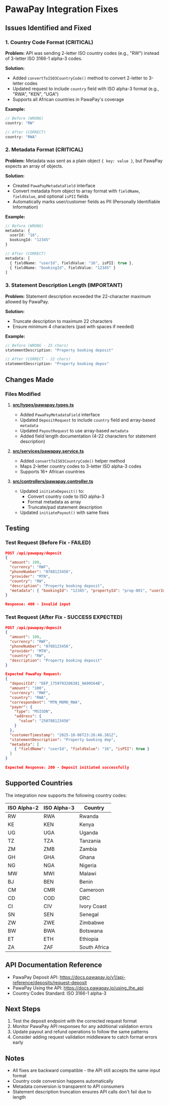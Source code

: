 # PawaPay Integration Fixes

## Issues Identified and Fixed

### 1. **Country Code Format (CRITICAL)**
**Problem:** API was sending 2-letter ISO country codes (e.g., "RW") instead of 3-letter ISO 3166-1 alpha-3 codes.

**Solution:**
- Added `convertToISO3CountryCode()` method to convert 2-letter to 3-letter codes
- Updated request to include `country` field with ISO alpha-3 format (e.g., "RWA", "KEN", "UGA")
- Supports all African countries in PawaPay's coverage

**Example:**
```typescript
// Before (WRONG)
country: "RW"

// After (CORRECT)
country: "RWA"
```

### 2. **Metadata Format (CRITICAL)**
**Problem:** Metadata was sent as a plain object `{ key: value }`, but PawaPay expects an array of objects.

**Solution:**
- Created `PawaPayMetadataField` interface
- Convert metadata from object to array format with `fieldName`, `fieldValue`, and optional `isPII` fields
- Automatically marks user/customer fields as PII (Personally Identifiable Information)

**Example:**
```typescript
// Before (WRONG)
metadata: {
  userId: "16",
  bookingId: "12345"
}

// After (CORRECT)
metadata: [
  { fieldName: "userId", fieldValue: "16", isPII: true },
  { fieldName: "bookingId", fieldValue: "12345" }
]
```

### 3. **Statement Description Length (IMPORTANT)**
**Problem:** Statement description exceeded the 22-character maximum allowed by PawaPay.

**Solution:**
- Truncate description to maximum 22 characters
- Ensure minimum 4 characters (pad with spaces if needed)

**Example:**
```typescript
// Before (WRONG - 25 chars)
statementDescription: "Property booking deposit"

// After (CORRECT - 22 chars)
statementDescription: "Property booking depos"
```

## Changes Made

### Files Modified

1. **[src/types/pawapay.types.ts](../src/types/pawapay.types.ts)**
   - Added `PawaPayMetadataField` interface
   - Updated `DepositRequest` to include `country` field and array-based `metadata`
   - Updated `PayoutRequest` to use array-based `metadata`
   - Added field length documentation (4-22 characters for statement description)

2. **[src/services/pawapay.service.ts](../src/services/pawapay.service.ts)**
   - Added `convertToISO3CountryCode()` helper method
   - Maps 2-letter country codes to 3-letter ISO alpha-3 codes
   - Supports 16+ African countries

3. **[src/controllers/pawapay.controller.ts](../src/controllers/pawapay.controller.ts)**
   - Updated `initiateDeposit()` to:
     - Convert country code to ISO alpha-3
     - Format metadata as array
     - Truncate/pad statement description
   - Updated `initiatePayout()` with same fixes

## Testing

### Test Request (Before Fix - FAILED)
```json
POST /api/pawapay/deposit
{
  "amount": 100,
  "currency": "RWF",
  "phoneNumber": "0788123456",
  "provider": "MTN",
  "country": "RW",
  "description": "Property booking deposit",
  "metadata": { "bookingId": "12345", "propertyId": "prop-001", "userId": "1" }
}

Response: 400 - Invalid input
```

### Test Request (After Fix - SUCCESS EXPECTED)
```json
POST /api/pawapay/deposit
{
  "amount": 100,
  "currency": "RWF",
  "phoneNumber": "0788123456",
  "provider": "MTN",
  "country": "RW",
  "description": "Property booking deposit"
}

Expected PawaPay Request:
{
  "depositId": "DEP_1759793206381_9A90564B",
  "amount": "100",
  "currency": "RWF",
  "country": "RWA",
  "correspondent": "MTN_MOMO_RWA",
  "payer": {
    "type": "MSISDN",
    "address": {
      "value": "250788123456"
    }
  },
  "customerTimestamp": "2025-10-06T23:26:46.381Z",
  "statementDescription": "Property booking dep",
  "metadata": [
    { "fieldName": "userId", "fieldValue": "16", "isPII": true }
  ]
}

Expected Response: 200 - Deposit initiated successfully
```

## Supported Countries

The integration now supports the following country codes:

| ISO Alpha-2 | ISO Alpha-3 | Country |
|-------------|-------------|---------|
| RW | RWA | Rwanda |
| KE | KEN | Kenya |
| UG | UGA | Uganda |
| TZ | TZA | Tanzania |
| ZM | ZMB | Zambia |
| GH | GHA | Ghana |
| NG | NGA | Nigeria |
| MW | MWI | Malawi |
| BJ | BEN | Benin |
| CM | CMR | Cameroon |
| CD | COD | DRC |
| CI | CIV | Ivory Coast |
| SN | SEN | Senegal |
| ZW | ZWE | Zimbabwe |
| BW | BWA | Botswana |
| ET | ETH | Ethiopia |
| ZA | ZAF | South Africa |

## API Documentation Reference

- PawaPay Deposit API: https://docs.pawapay.io/v1/api-reference/deposits/request-deposit
- PawaPay Using the API: https://docs.pawapay.io/using_the_api
- Country Codes Standard: ISO 3166-1 alpha-3

## Next Steps

1. Test the deposit endpoint with the corrected request format
2. Monitor PawaPay API responses for any additional validation errors
3. Update payout and refund operations to follow the same patterns
4. Consider adding request validation middleware to catch format errors early

## Notes

- All fixes are backward compatible - the API still accepts the same input format
- Country code conversion happens automatically
- Metadata conversion is transparent to API consumers
- Statement description truncation ensures API calls don't fail due to length
